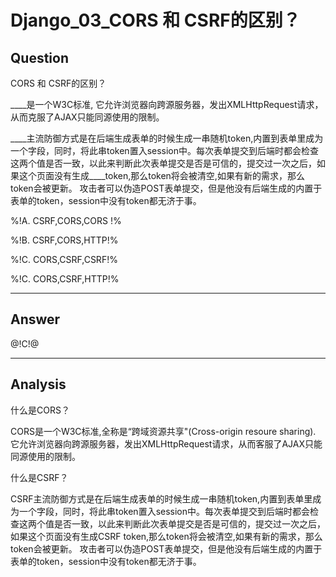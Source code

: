 # Django_03_CORS 和 CSRF的区别？

## Question

CORS 和 CSRF的区别？

____是一个W3C标准, 它允许浏览器向跨源服务器，发出XMLHttpRequest请求，从而克服了AJAX只能同源使用的限制。

____主流防御方式是在后端生成表单的时候生成一串随机token,内置到表单里成为一个字段，同时，将此串token置入session中。每次表单提交到后端时都会检查这两个值是否一致，以此来判断此次表单提交是否是可信的，提交过一次之后，如果这个页面没有生成____token,那么token将会被清空,如果有新的需求，那么token会被更新。 攻击者可以伪造POST表单提交，但是他没有后端生成的内置于表单的token，session中没有token都无济于事。

%!A. CSRF,CORS,CORS !%

%!B. CSRF,CORS,HTTP!%

%!C. CORS,CSRF,CSRF!%

%!C. CORS,CSRF,HTTP!%

------

## Answer

@!C!@

------
## Analysis
什么是CORS？

CORS是一个W3C标准,全称是“跨域资源共享"(Cross-origin resoure sharing). 它允许浏览器向跨源服务器，发出XMLHttpRequest请求，从而客服了AJAX只能同源使用的限制。

什么是CSRF？

CSRF主流防御方式是在后端生成表单的时候生成一串随机token,内置到表单里成为一个字段，同时，将此串token置入session中。每次表单提交到后端时都会检查这两个值是否一致，以此来判断此次表单提交是否是可信的，提交过一次之后，如果这个页面没有生成CSRF token,那么token将会被清空,如果有新的需求，那么token会被更新。 攻击者可以伪造POST表单提交，但是他没有后端生成的内置于表单的token，session中没有token都无济于事。

